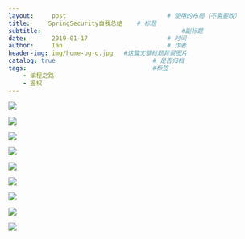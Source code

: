 ```yaml
---
layout:     post             				# 使用的布局（不需要改）
title:     SpringSecurity自我总结    # 标题 
subtitle:    					  				#副标题
date:       2019-01-17  					# 时间
author:     Ian                  			# 作者
header-img: img/home-bg-o.jpg	#这篇文章标题背景图片
catalog: true                        	# 是否归档
tags:                              		#标签
    - 编程之路
    - 鉴权
---
```





![](https://tva1.sinaimg.cn/large/007S8ZIlgy1gh14ppfrutj30u00vdadw.jpg)

![](https://tva1.sinaimg.cn/large/007S8ZIlgy1gh14qa3669j30ur0u0tc8.jpg)

![](https://tva1.sinaimg.cn/large/007S8ZIlgy1gh14r32os2j30u0107wjm.jpg)

![](https://tva1.sinaimg.cn/large/007S8ZIlgy1gh14rysz53j30u00wfdke.jpg)

![](https://tva1.sinaimg.cn/large/007S8ZIlgy1gh14shcugaj30u00yb78q.jpg)

![](https://tva1.sinaimg.cn/large/007S8ZIlgy1gh14nvzddzj30y40mwgod.jpg)

![](https://tva1.sinaimg.cn/large/007S8ZIlgy1gh14vzuchwj30ya0nagqf.jpg)

![](https://tva1.sinaimg.cn/large/007S8ZIlgy1gh14tjwvouj30u00y9whx.jpg)

![](https://tva1.sinaimg.cn/large/007S8ZIlgy1gh14u515xdj30vy0oadi7.jpg)


